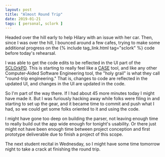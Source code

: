 ```yaml
---
layout: post
title: "Almost Round Trip"
date: 2019-01-21
tags: [ personal, sclork ]
---
```


Headed over the hill early to help Hilary with an issue with her car. Then,
since I was over the hill, I bounced around a few cafes, trying to make some
additional progress on the {% include tag_link.html tag="sclork" %} code before
today's rehearsal.

I was able to get the code edits to be reflected in the UI part of the
[SCLOrkPD](https://github.com/lnihlen/SCLOrkPD). This is starting to really
feel like a
[CASE](https://en.wikipedia.org/wiki/Computer-aided_software_engineering) tool,
and like any other Computer-Aided Software Engineering tool, the "holy grail"
is what they call "round-trip engineering." That is, changes to code are
reflected in the updated UI, and changes in the UI are updated in the code.

So I'm part of the way there. If I had about 45 more minutes today I might have
made it. But I was furiously hacking away while folks were filing in and
starting to set up the gear, and it became time to commit and push what I had,
so we could get some folks oriented to it and using the code.

I might have gone too deep on building the parser, not leaving enough time to
really build out the app wide enough for tonight's usability. Or there just
might not have been enough time between project conception and first prototype
deliverable due to finish a project of this scope.

The next student recital in Wednesday, so I might have some time tomorrow night
to take a crack at finishing the round trip.

